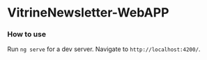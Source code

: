 # VitrineNewsletter-WebAPP

### How to use

Run `ng serve` for a dev server. Navigate to `http://localhost:4200/`.
